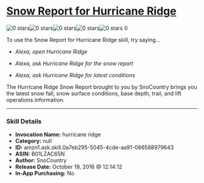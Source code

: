 # [Snow Report for Hurricane Ridge](http://alexa.amazon.com/#skills/amzn1.ask.skill.0a7eb295-5045-4cde-aa91-086588979643)
![0 stars](../../images/ic_star_border_black_18dp_1x.png)![0 stars](../../images/ic_star_border_black_18dp_1x.png)![0 stars](../../images/ic_star_border_black_18dp_1x.png)![0 stars](../../images/ic_star_border_black_18dp_1x.png)![0 stars](../../images/ic_star_border_black_18dp_1x.png) 0

To use the Snow Report for Hurricane Ridge skill, try saying...

* *Alexa, open Hurricane Ridge*

* *Alexa, ask Hurricane Ridge for the snow report*

* *Alexa, ask Hurricane Ridge for latest conditions*

The Hurricane Ridge Snow Report brought to you by SnoCountry brings you the latest snow fall, snow surface conditions,  base depth, trail, and lift operations information.

***

### Skill Details

* **Invocation Name:** hurricane ridge
* **Category:** null
* **ID:** amzn1.ask.skill.0a7eb295-5045-4cde-aa91-086588979643
* **ASIN:** B01LZAC65N
* **Author:** SnoCountry
* **Release Date:** October 19, 2016 @ 12:14:12
* **In-App Purchasing:** No
